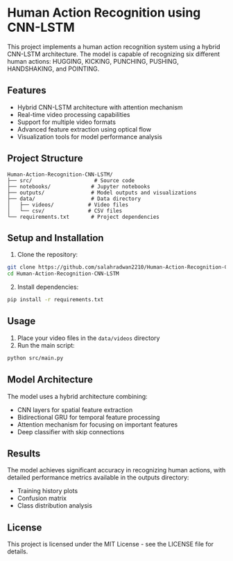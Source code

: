 # Human Action Recognition using CNN-LSTM

This project implements a human action recognition system using a hybrid CNN-LSTM architecture. The model is capable of recognizing six different human actions: HUGGING, KICKING, PUNCHING, PUSHING, HANDSHAKING, and POINTING.

## Features

- Hybrid CNN-LSTM architecture with attention mechanism
- Real-time video processing capabilities
- Support for multiple video formats
- Advanced feature extraction using optical flow
- Visualization tools for model performance analysis

## Project Structure

```
Human-Action-Recognition-CNN-LSTM/
├── src/                    # Source code
├── notebooks/             # Jupyter notebooks
├── outputs/               # Model outputs and visualizations
├── data/                  # Data directory
│   ├── videos/           # Video files
│   └── csv/              # CSV files
└── requirements.txt       # Project dependencies
```

## Setup and Installation

1. Clone the repository:
```bash
git clone https://github.com/salahradwan2210/Human-Action-Recognition-CNN-LSTM.git
cd Human-Action-Recognition-CNN-LSTM
```

2. Install dependencies:
```bash
pip install -r requirements.txt
```

## Usage

1. Place your video files in the `data/videos` directory
2. Run the main script:
```bash
python src/main.py
```

## Model Architecture

The model uses a hybrid architecture combining:
- CNN layers for spatial feature extraction
- Bidirectional GRU for temporal feature processing
- Attention mechanism for focusing on important features
- Deep classifier with skip connections

## Results

The model achieves significant accuracy in recognizing human actions, with detailed performance metrics available in the outputs directory:
- Training history plots
- Confusion matrix
- Class distribution analysis

## License

This project is licensed under the MIT License - see the LICENSE file for details. 